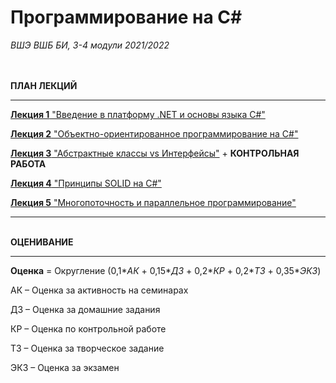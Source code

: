 <H1>Программирование на С#</H1>


<i>ВШЭ ВШБ БИ, 3-4 модули 2021/2022</i>




<br><br><b>ПЛАН ЛЕКЦИЙ</b>

__________________________________________________________________

<a href="https://github.com/evayes/Programming/blob/main/lec01%20C%23%20Basics.pdf"><b>Лекция 1</b>  "Введение в платформу .NET и основы языка C#"</a>

<a href=""><b>Лекция 2</b>  "Объектно-ориентированное программирование на C#"</a>

<a href=""><b>Лекция 3</b>  "Абстрактные классы vs Интерфейсы"</a> + <b>КОНТРОЛЬНАЯ РАБОТА</b>

<a href=""><b>Лекция 4</b>  "Принципы SOLID на C#"</a>

<a href=""><b>Лекция 5</b>  "Многопоточность и параллельное программирование"</a>



___________________________________________________________________

<br><b>ОЦЕНИВАНИЕ</b>
___________________________________________________________________

<b>Оценка</b> = Округление (0,1*_АК_ + 0,15*_ДЗ_ + 0,2*_КР_ + 0,2*_ТЗ_ + 0,35*_ЭКЗ_)

АК – Оценка за активность на семинарах

ДЗ – Оценка за домашние задания

КР – Оценка по контрольной работе

ТЗ – Оценка за творческое задание

ЭКЗ – Оценка за экзамен
